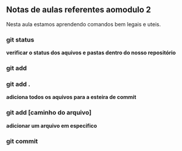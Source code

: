 ## Notas de aulas referentes aomodulo 2

Nesta aula estamos aprendendo comandos bem legais e uteis.

### git status
**verificar o status dos aquivos e pastas dentro do nosso repositório**

### git add

### git add .

**adiciona todos os aquivos para a esteira de commit**

### git add [caminho do arquivo]

**adicionar um arquivo em especifico**

### git commit

